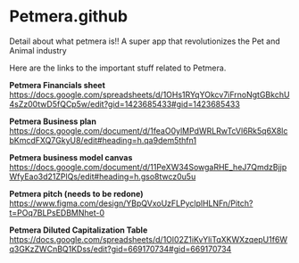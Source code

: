 # Petmera.github
Detail about what petmera is!!
A super app that revolutionizes the Pet and Animal industry

Here are the links to the important stuff related to Petmera.




**Petmera Financials sheet**
https://docs.google.com/spreadsheets/d/1OHs1RYqYOkcv7iFrnoNgtGBkchU4sZz00twD5fQCp5w/edit?gid=1423685433#gid=1423685433

**Petmera Business plan**
https://docs.google.com/document/d/1feaO0ylMPdWRLRwTcVl6Rk5q6X8lcbKmcdFXQ7GkyU8/edit#heading=h.qa9dem5thfn1

**Petmera business model canvas**
https://docs.google.com/document/d/11PeXW34SowgaRHE_heJ7QmdzBjjpWfyEao3d21ZPlQs/edit#heading=h.gso8twcz0u5u

**Petmera pitch (needs to be redone)**
https://www.figma.com/design/YBpQVxoUzFLPyclplHLNFn/Pitch?t=POq7BLPsEDBMNhet-0

**Petmera Diluted Capitalization Table**
https://docs.google.com/spreadsheets/d/1Ol02Z1iKvYliTqXKWXzqepU1f6Wq3GKzZWCnBQ1KDss/edit?gid=669170734#gid=669170734
